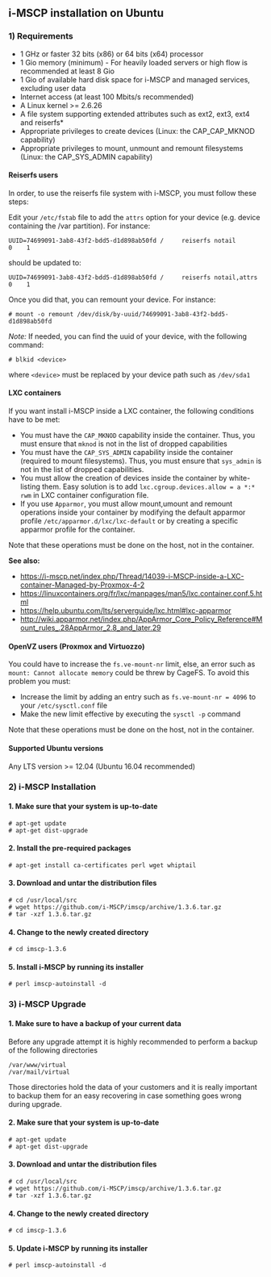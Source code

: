 ## i-MSCP installation on Ubuntu

### 1) Requirements

- 1 GHz or faster 32 bits (x86) or 64 bits (x64) processor
- 1 Gio memory (minimum) - For heavily loaded servers or high flow is recommended at least 8 Gio
- 1 Gio of available hard disk space for i-MSCP and managed services, excluding user data
- Internet access (at least 100 Mbits/s recommended)
- A Linux kernel >= 2.6.26
- A file system supporting extended attributes such as ext2, ext3, ext4 and reiserfs*
- Appropriate privileges to create devices (Linux: the CAP_CAP_MKNOD capability)
- Appropriate privileges to mount, unmount and remount filesystems (Linux: the CAP_SYS_ADMIN capability)

#### Reiserfs users

In order, to use the reiserfs file system with i-MSCP, you must follow these steps:

Edit your `/etc/fstab` file to add the `attrs` option for your device (e.g. device containing the /var partition). For
instance:

```
UUID=74699091-3ab8-43f2-bdd5-d1d898ab50fd /     reiserfs notail          0    1
```

should be updated to:

```
UUID=74699091-3ab8-43f2-bdd5-d1d898ab50fd /     reiserfs notail,attrs    0    1
```

Once you did that, you can remount your device. For instance:

```
# mount -o remount /dev/disk/by-uuid/74699091-3ab8-43f2-bdd5-d1d898ab50fd
```

*Note:* If needed, you can find the uuid of your device, with the following command:

```
# blkid <device>
```

where `<device>` must be replaced by your device path such as `/dev/sda1`

#### LXC containers

If you want install i-MSCP inside a LXC container, the following conditions have to be met:

- You must have the `CAP_MKNOD` capability inside the container. Thus, you must ensure that `mknod` is not in the list
  of dropped capabilities
- You must have the `CAP_SYS_ADMIN` capability inside the container (required to mount filesystems). Thus, you must
ensure that `sys_admin` is not in the list of dropped capabilities.
- You must allow the creation of devices inside the container by white-listing them. Easy solution is to add
  `lxc.cgroup.devices.allow = a *:* rwm` in LXC container configuration file.
- If you use `Apparmor`, you must allow mount,umount and remount operations inside your container by modifying the
  default apparmor profile `/etc/apparmor.d/lxc/lxc-default` or by creating a specific apparmor profile for the
  container.

Note that these operations must be done on the host, not in the container.

**See also:**

- https://i-mscp.net/index.php/Thread/14039-i-MSCP-inside-a-LXC-container-Managed-by-Proxmox-4-2
- https://linuxcontainers.org/fr/lxc/manpages/man5/lxc.container.conf.5.html
- https://help.ubuntu.com/lts/serverguide/lxc.html#lxc-apparmor
- http://wiki.apparmor.net/index.php/AppArmor_Core_Policy_Reference#Mount_rules_.28AppArmor_2.8_and_later.29

#### OpenVZ users (Proxmox and Virtuozzo)

You could have to increase the `fs.ve-mount-nr` limit, else, an error such as `mount: Cannot allocate memory` could be
threw by CageFS. To avoid this problem you must:

- Increase the limit by adding an entry such as `fs.ve-mount-nr = 4096` to your `/etc/sysctl.conf` file
- Make the new limit effective by executing the `sysctl -p` command

Note that these operations must be done on the host, not in the container.

#### Supported Ubuntu versions

Any LTS version >= 12.04 (Ubuntu 16.04 recommended)

### 2) i-MSCP Installation

#### 1. Make sure that your system is up-to-date

    # apt-get update
    # apt-get dist-upgrade

#### 2. Install the pre-required packages

    # apt-get install ca-certificates perl wget whiptail

#### 3. Download and untar the distribution files

    # cd /usr/local/src
    # wget https://github.com/i-MSCP/imscp/archive/1.3.6.tar.gz
    # tar -xzf 1.3.6.tar.gz

#### 4. Change to the newly created directory

    # cd imscp-1.3.6

#### 5. Install i-MSCP by running its installer

    # perl imscp-autoinstall -d

### 3) i-MSCP Upgrade

#### 1. Make sure to have a backup of your current data

Before any upgrade attempt it is highly recommended to perform a backup of the following directories

    /var/www/virtual
    /var/mail/virtual

Those directories hold the data of your customers and it is really important to backup them for an easy recovering in
case something goes wrong during upgrade.

#### 2. Make sure that your system is up-to-date

    # apt-get update
    # apt-get dist-upgrade

#### 3. Download and untar the distribution files

    # cd /usr/local/src
    # wget https://github.com/i-MSCP/imscp/archive/1.3.6.tar.gz
    # tar -xzf 1.3.6.tar.gz

#### 4. Change to the newly created directory

    # cd imscp-1.3.6

#### 5. Update i-MSCP by running its installer

    # perl imscp-autoinstall -d
